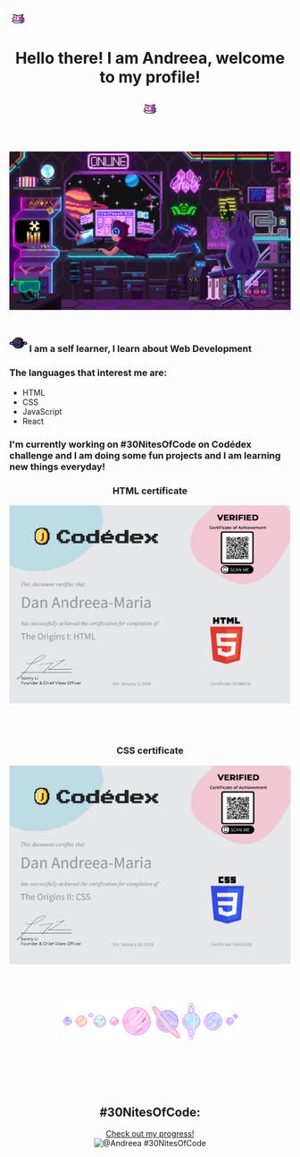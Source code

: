 <span>
   
   ![Space programmer](nugget.gif)
</span>   
<div align="center">
<h1>   
   Hello there! I am Andreea, welcome to my profile!
</h1>
   <span>
   
   ![Space programmer](nugget.gif)
</span> 
</div>
 

<br><br>

![Space programmer](head-img.gif)
<br><br>

<h3><span> 
   
   ![Space programmer](planety.gif) </span>
 I am a self learner, I learn about Web Development</h3>
<h3> The languages that interest me are: </h3>

* HTML
* CSS
* JavaScript
* React

<h3>I'm currently working on #30NitesOfCode on Codédex challenge and I am doing some fun projects and I am learning new things everyday!</h3>


<div align="center">
   <h3>HTML certificate</h3> 
   
   ![HTML certificate](html-certificate.png)
</div>

<br><br>

<div align="center">
   <h3>CSS certificate</h3> 
   
   ![CSS certificate](css-certificate.png)
</div>


<br><br>
<div align="center">
    <img src="planets.gif" alt="planets">
</div>
<br><br>


<br><br>
<div align="center">
   
## #30NitesOfCode:
  [Check out my progress!](https://www.codedex.io/@Andreea/30-nites-of-code)  
  ![@Andreea #30NitesOfCode](https://www.codedex.io/api/petStatus?user=Andreea)
</div>
